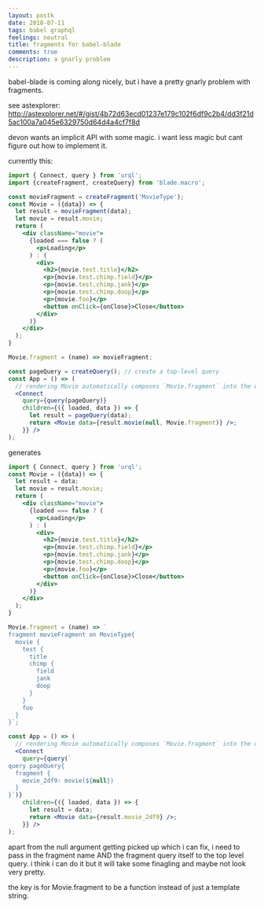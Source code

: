 ```yaml
---
layout: postk
date: 2018-07-11
tags: babel graphql
feelings: neutral
title: fragments for babel-blade
comments: true
description: a gnarly problem
---
```


babel-blade is coming along nicely, but i have a pretty gnarly problem with fragments.

see astexplorer: http://astexplorer.net/#/gist/4b72d63ecd01237e179c102f6df9c2b4/dd3f21d5ac100a7a045e6329750d64d4a4cf7f8d

devon wants an implicit API with some magic. i want less magic but cant figure out how to implement it.

currently this:

```jsx
import { Connect, query } from 'urql';
import {createFragment, createQuery} from 'blade.macro';

const movieFragment = createFragment('MovieType');
const Movie = ({data}) => {
  let result = movieFragment(data);
  let movie = result.movie;
  return (
    <div className="movie">
      {loaded === false ? (
        <p>Loading</p>
      ) : (
        <div>
          <h2>{movie.test.title}</h2>
          <p>{movie.test.chimp.field}</p>
          <p>{movie.test.chimp.jank}</p>
          <p>{movie.test.chimp.doop}</p>
          <p>{movie.foo}</p>
          <button onClick={onClose}>Close</button>
        </div>
      )}
    </div>
  );
}

Movie.fragment = (name) => movieFragment;

const pageQuery = createQuery(); // create a top-level query
const App = () => (
  // rendering Movie automatically composes `Movie.fragment` into the query.
  <Connect
    query={query(pageQuery)}
    children={({ loaded, data }) => {
      let result = pageQuery(data);
      return <Movie data={result.movie(null, Movie.fragment)} />;
    }} />
);
```

generates

```jsx
import { Connect, query } from 'urql';
const Movie = ({data}) => {
  let result = data;
  let movie = result.movie;
  return (
    <div className="movie">
      {loaded === false ? (
        <p>Loading</p>
      ) : (
        <div>
          <h2>{movie.test.title}</h2>
          <p>{movie.test.chimp.field}</p>
          <p>{movie.test.chimp.jank}</p>
          <p>{movie.test.chimp.doop}</p>
          <p>{movie.foo}</p>
          <button onClick={onClose}>Close</button>
        </div>
      )}
    </div>
  );
}

Movie.fragment = (name) => `
fragment movieFragment on MovieType{
  movie {
    test {
      title
      chimp {
        field
        jank
        doop
      }
    }
    foo
  }
}`;

const App = () => (
  // rendering Movie automatically composes `Movie.fragment` into the query.
  <Connect
    query={query(`
query pageQuery{
  fragment {
    movie_2df9: movie(${null})
  }
}`)}
    children={({ loaded, data }) => {
      let result = data;
      return <Movie data={result.movie_2df9} />;
    }} />
);
```

apart from the null argument getting picked up which i can fix, i need to pass in the fragment name AND the fragment query itself to the  top level query. i think i can do it but it will take some finagling and maybe not look very pretty.

the key is for Movie.fragment to be a function instead of just a template string.
